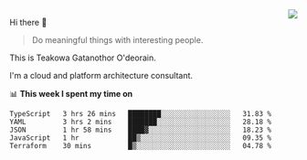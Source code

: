 <img align="right" src="https://github-readme-stats.vercel.app/api?username=Teakowa&show_icons=true&icon_color=2f80ed&text_color=718096&bg_color=ffffff&hide_title=true" />

Hi there 👋

> Do meaningful things with interesting people.

This is Teakowa Gatanothor O'deorain.

I'm a cloud and platform architecture consultant.

📊 **This week I spent my time on**
<!--START_SECTION:waka-->
```text
TypeScript   3 hrs 26 mins   ████████░░░░░░░░░░░░░░░░░   31.83 % 
YAML         3 hrs 2 mins    ███████░░░░░░░░░░░░░░░░░░   28.18 % 
JSON         1 hr 58 mins    ████▓░░░░░░░░░░░░░░░░░░░░   18.23 % 
JavaScript   1 hr            ██▒░░░░░░░░░░░░░░░░░░░░░░   09.35 % 
Terraform    30 mins         █▒░░░░░░░░░░░░░░░░░░░░░░░   04.78 % 
```
<!--END_SECTION:waka-->
